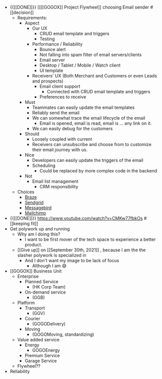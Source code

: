 - {{[[DONE]]}}  [[[[GOGOX]] Project Flywheel]] choosing Email sender  #[[decision]]
    - Requirements:
        - Aspect
            - Our UX
                - CRUD email template and triggers
                - Testing
            - Performance / Reliability
                - Bounce alert
                - Not falling into spam filter of email servers/clients
                - Email server
                - Desktop / Tablet  / Mobile / Watch client
                - UI template 
            - Receivers' UX (Both Merchant and Customers or even Leads and prospects)
                - Email client support
                    - Connected with CRUD email template and triggers
                - Preferences to receive
        - Must
            - Teammates can easily update the email templates
            - Reliably send the email
            - We can somewhat trace the email lifecycle of the email
                - Email is opened, email is read, email is ... any link on it.
            - We can easily debug for the customers
        - Should
            - Loosely coupled with current 
            - Receivers can unsubscribe and choose from to customize their email journey with us.
        - Nice
            - Developers can easily update the triggers of the email 
            - Scheduling
                - Could be replaced by more complex code in the backend
        - Not
            - Email list management
                - CRM responsibility
    - Choices
        - [Braze](https://www.braze.com/product/email)
        - [Sendgrid](https://sendgrid.com/solutions/email-api/)
        - [Messagebird](https://www.messagebird.com/en/email)
        - [Mailchimp](https://mailchimp.com/)
- {{[[DONE]]}}  https://www.youtube.com/watch?v=CMKw77fbkOs #[[keeping fit]]
- Get polywork up and running 
    - Why am I doing this?
        - I want to be first mover of the tech space to experience a better product.
    - [[Give up]] on [[September 30th, 2021]] , because I am the the slasher polywork is specialized in
        - And I don't want my image to be lack of focus
            - Although I am 😅
- [[GOGOX]] Business Unit
    - Enterprise
        - Planned Service
            - (HK Corp Team)
        - On-demand service
            - (GGB)
    - Platform
        - Transport
            - (GGV)
        - Courier
            - (GOGODelivery)
        - Moving
            - (GOGOMoving, standardizing)
    - Value added service
        - Energy
            - GOGOEnergy
        - Premium Service
        - Garage Service
    - Flywheel??
- Reliability
